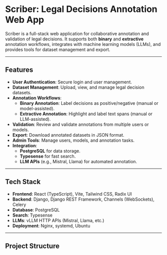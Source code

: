 # Scriber: Legal Decisions Annotation Web App

Scriber is a full-stack web application for collaborative annotation and validation of legal decisions. It supports both **binary** and **extractive** annotation workflows, integrates with machine learning models (LLMs), and provides tools for dataset management and export.

---

## Features

- **User Authentication**: Secure login and user management.
- **Dataset Management**: Upload, view, and manage legal decision datasets.
- **Annotation Workflows**:
  - **Binary Annotation**: Label decisions as positive/negative (manual or model-assisted).
  - **Extractive Annotation**: Highlight and label text spans (manual or LLM-assisted).
- **Validation**: Review and validate annotations from multiple users or models.
- **Export**: Download annotated datasets in JSON format.
- **Admin Tools**: Manage users, models, and annotation tasks.
- **Integration**:
  - **PostgreSQL** for data storage.
  - **Typesense** for fast search.
  - **LLM APIs** (e.g., Mistral, Llama) for automated annotation.

---

## Tech Stack

- **Frontend**: React (TypeScript), Vite, Tailwind CSS, Radix UI
- **Backend**: Django, Django REST Framework, Channels (WebSockets), Celery
- **Database**: PostgreSQL
- **Search**: Typesense
- **LLMs**: vLLM HTTP APIs (Mistral, Llama, etc.)
- **Deployment**: Nginx, systemd, Ubuntu

---

## Project Structure
